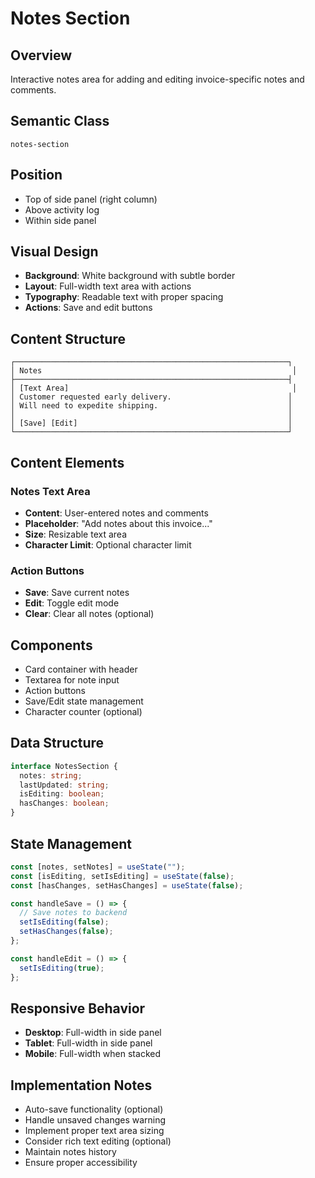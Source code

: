 # Notes Section

## Overview
Interactive notes area for adding and editing invoice-specific notes and comments.

## Semantic Class
`notes-section`

## Position
- Top of side panel (right column)
- Above activity log
- Within side panel

## Visual Design
- **Background**: White background with subtle border
- **Layout**: Full-width text area with actions
- **Typography**: Readable text with proper spacing
- **Actions**: Save and edit buttons

## Content Structure
```
┌─────────────────────────────────────────────────────────────┐
│ Notes                                                        │
├─────────────────────────────────────────────────────────────┤
│ [Text Area]                                                  │
│ Customer requested early delivery.                          │
│ Will need to expedite shipping.                             │
│                                                             │
│ [Save] [Edit]                                               │
└─────────────────────────────────────────────────────────────┘
```

## Content Elements

### Notes Text Area
- **Content**: User-entered notes and comments
- **Placeholder**: "Add notes about this invoice..."
- **Size**: Resizable text area
- **Character Limit**: Optional character limit

### Action Buttons
- **Save**: Save current notes
- **Edit**: Toggle edit mode
- **Clear**: Clear all notes (optional)

## Components
- Card container with header
- Textarea for note input
- Action buttons
- Save/Edit state management
- Character counter (optional)

## Data Structure
```typescript
interface NotesSection {
  notes: string;
  lastUpdated: string;
  isEditing: boolean;
  hasChanges: boolean;
}
```

## State Management
```javascript
const [notes, setNotes] = useState("");
const [isEditing, setIsEditing] = useState(false);
const [hasChanges, setHasChanges] = useState(false);

const handleSave = () => {
  // Save notes to backend
  setIsEditing(false);
  setHasChanges(false);
};

const handleEdit = () => {
  setIsEditing(true);
};
```

## Responsive Behavior
- **Desktop**: Full-width in side panel
- **Tablet**: Full-width in side panel
- **Mobile**: Full-width when stacked

## Implementation Notes
- Auto-save functionality (optional)
- Handle unsaved changes warning
- Implement proper text area sizing
- Consider rich text editing (optional)
- Maintain notes history
- Ensure proper accessibility 